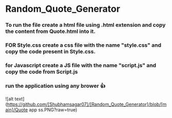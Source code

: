 # Random_Quote_Generator
### To run the file create a html file using .html extension and copy the content from  Quote.html into it.
### FOR Style.css create a css file with the name "style.css" and copy the code present in Style.css.
### for Javascript create a JS file with the name "script.js" and copy the code from Script.js
### run the application using any brower 👍 
![alt text](https://github.com/[Shubhamsagar07]/[Random_Quote_Generator]/blob/[main]/Quote app ss.PNG?raw=true)
